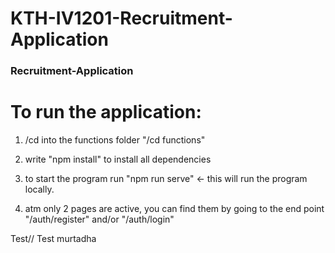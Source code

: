 # KTH-IV1201-Recruitment-Application

### Recruitment-Application

# To run the application:

1. /cd into the functions folder "/cd functions"

2. write "npm install" to install all dependencies

3. to start the program run "npm run serve" <- this will run the program locally.

4. atm only 2 pages are active, you can find them by going to the end point "/auth/register" and/or "/auth/login"

Test// Test murtadha
